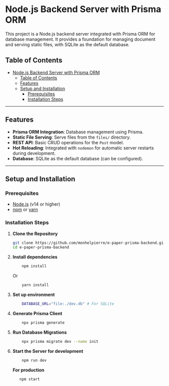 # Node.js Backend Server with Prisma ORM

This project is a Node.js backend server integrated with Prisma ORM for database management. It provides a foundation for managing document and serving static files, with SQLite as the default database.

## Table of Contents

- [Node.js Backend Server with Prisma ORM](#nodejs-backend-server-with-prisma-orm)
  - [Table of Contents](#table-of-contents)
  - [Features](#features)
  - [Setup and Installation](#setup-and-installation)
    - [Prerequisites](#prerequisites)
    - [Installation Steps](#installation-steps)

---

## Features

- **Prisma ORM Integration**: Database management using Prisma.
- **Static File Serving**: Serve files from the `files/` directory.
- **REST API**: Basic CRUD operations for the `Post` model.
- **Hot Reloading**: Integrated with `nodemon` for automatic server restarts during development.
- **Database**: SQLite as the default database (can be configured).

---

## Setup and Installation

### Prerequisites

- [Node.js](https://nodejs.org/) (v14 or higher)
- [npm](https://www.npmjs.com/) or [yarn](https://yarnpkg.com/)

### Installation Steps

1. **Clone the Repository**

   ```bash
   git clone https://github.com/monhelpierre/e-paper-prisma-backend.git
   cd e-paper-prisma-backend
   ```

2. **Install dependencies**

   ```bash
       npm install
   ```

   Or

   ```bash
       yarn install
   ```

3. **Set up environment**

   ```bash
       DATABASE_URL="file:./dev.db" # For SQLite
   ```

4. **Generate Prisma Client**

   ```bash
       npx prisma generate
   ```

5. **Run Database Migrations**

   ```bash
       npx prisma migrate dev --name init
   ```

6. **Start the Server for development**

   ```bash
       npm run dev
   ```

   **For production**

   ```bash
      npm start
   ```
